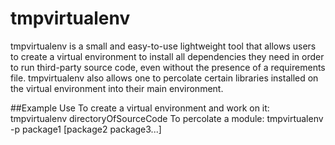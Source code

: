 tmpvirtualenv
=====

tmpvirtualenv is a small and easy-to-use lightweight tool that allows users to create a virtual environment to install all dependencies they need in order to run third-party source code, even without the presence of a requirements file. tmpvirtualenv also allows one to percolate certain libraries installed on the virtual environment into their main environment. 

##Example Use
To create a virtual environment and work on it:
	tmpvirtualenv directoryOfSourceCode
To percolate a module:
	tmpvirtualenv -p package1 [package2 package3...]


